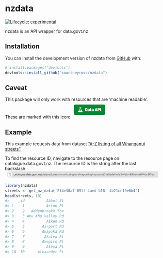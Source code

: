 
<!-- README.md is generated from README.Rmd. Please edit that file -->

# nzdata

<!-- badges: start -->

[![Lifecycle:
experimental](https://img.shields.io/badge/lifecycle-experimental-orange.svg)](https://lifecycle.r-lib.org/articles/stages.html#experimental)
<!-- badges: end -->

nzdata is an API wrapper for data.govt.nz

## Installation

You can install the development version of nzdata from
[GitHub](https://github.com/) with:

``` r
# install.packages("devtools")
devtools::install_github("courtneyruss/nzdata")
```

## Caveat

This package will only work with resources that are ‘machine readable’.
These are marked with this icon: ![Data API](images/data_api.png)

## Example

This example requests data from dataset [“A-Z listing of all Whanganui
streets”](https://catalogue.data.govt.nz/dataset/whanganui-streets-a-z/resource/2f4e30a7-091f-4aed-b18f-4b21cc19e6b4)

To find the resource ID, navigate to the resource page on
catalogue.data.govt.nz. The resource ID is the string after the last
backslash: ![URL Path](images/path.png)

``` r
library(nzdata)
streets <- get_nz_data('2f4e30a7-091f-4aed-b18f-4b21cc19e6b4')
head(streets, 10)
#>    _id          Abbot St
#> 1    1          Acton Pl
#> 2    2   Addenbrooke Tce
#> 3    3 Ahu Ahu Valley Rd
#> 4    4          Aiken Rd
#> 5    5        Airport Rd
#> 6    6        Akapuka Rd
#> 7    7         Akatea St
#> 8    8        Akepiro Pl
#> 9    9          Alexa Pl
#> 10  10      Alexander St
```
